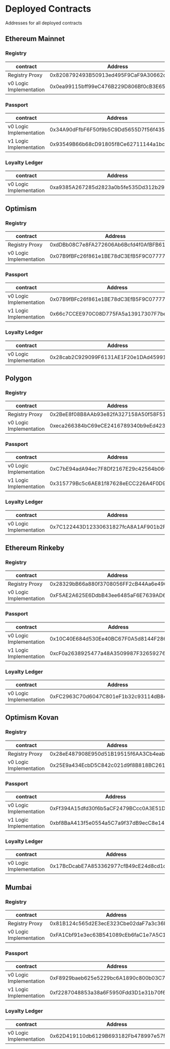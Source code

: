 # Deployed Contracts

Addresses for all deployed contracts

## Ethereum Mainnet

### Registry

| contract                | Address                                    |
| ----------------------- | ------------------------------------------ |
| Registry Proxy          | 0x8208792493B50913ed495F9CaF9A30662dEBBF57 |
| v0 Logic Implementation | 0x0ea99115bff99eC476B229D806Bf0cB3E6563Bcd |

### Passport

| contract                | Address                                    |
| ----------------------- | ------------------------------------------ |
| v0 Logic Implementation | 0x34A90dFfbF6F50f9b5C9Dd5655D7f56f435a440d |
| v1 Logic Implementation | 0x93549B66b68cD91805f8Ce62711144a1bcb0702A |

### Loyalty Ledger

| contract                | Address                                    |
| ----------------------- | ------------------------------------------ |
| v0 Logic Implementation | 0xa9385A267285d2823a0b5fe535Dd312b29ABAC4A |

## Optimism

### Registry

| contract                | Address                                    |
| ----------------------- | ------------------------------------------ |
| Registry Proxy          | 0xdDBb08C7e8FA272606Ab6Bcfd4f0AfBFB61739FE |
| v0 Logic Implementation | 0x07B9fBFc26f861e1BE78dC3EfB5F9C07777ab653 |

### Passport

| contract                | Address                                    |
| ----------------------- | ------------------------------------------ |
| v0 Logic Implementation | 0x07B9fBFc26f861e1BE78dC3EfB5F9C07777ab653 |
| v1 Logic Implementation | 0x66c7CCEE970C08D775FA5a13917307F7be7e9f9C |

### Loyalty Ledger

| contract                | Address                                    |
| ----------------------- | ------------------------------------------ |
| v0 Logic Implementation | 0x28cab2C929099F6131AE1F20e1DAd4599179114F |

## Polygon

### Registry

| contract                | Address                                    |
| ----------------------- | ------------------------------------------ |
| Registry Proxy          | 0x2BeE8f08B8AAb93e82fA327158A50f58F51b418A |
| v0 Logic Implementation | 0xeca266384bC69eCE2416789340b9eEd423392830 |

### Passport

| contract                | Address                                    |
| ----------------------- | ------------------------------------------ |
| v0 Logic Implementation | 0xC7bE94adA94ec7F8Df2167E29c42564b060F9F84 |
| v1 Logic Implementation | 0x315779Bc5c6AE81f87628eECC226A4F0D993d7AE |

### Loyalty Ledger

| contract                | Address                                    |
| ----------------------- | ------------------------------------------ |
| v0 Logic Implementation | 0x7C122443D12330631827fcA8A1AF901b2FDFc979 |

## Ethereum Rinkeby

### Registry

| contract                | Address                                    |
| ----------------------- | ------------------------------------------ |
| Registry Proxy          | 0x28329bB66a880f3708056FF2cB44Aa6e49642506 |
| v0 Logic Implementation | 0xF5AE2A625E6DdbB43ee6485aF6E7639AD67b1e64 |

### Passport

| contract                | Address                                    |
| ----------------------- | ------------------------------------------ |
| v0 Logic Implementation | 0x10C40E684d530Ee40BC67F0A5d8144F2865890D8 |
| v1 Logic Implementation | 0xcF0a2638925477a48A3509987F3265927609cF1F |

### Loyalty Ledger

| contract                | Address                                    |
| ----------------------- | ------------------------------------------ |
| v0 Logic Implementation | 0xFC2963C70d6047C801eF1b32c93114dB84d7d76c |

## Optimism Kovan

### Registry

| contract                | Address                                    |
| ----------------------- | ------------------------------------------ |
| Registry Proxy          | 0x28eE487908E950d51B19515f6AA3Cb4eab90fCEC |
| v0 Logic Implementation | 0x25E9a434EcbD5C842c021d9f8B818BC261b62b58 |

### Passport

| contract                | Address                                    |
| ----------------------- | ------------------------------------------ |
| v0 Logic Implementation | 0xFf394A15dfd30f6b5aCF2479BCcc0A3E51D818E4 |
| v1 Logic Implementation | 0xbf8BaA413f5e0554a5C7a9f37dB9ecC8e14EB1a9 |

### Loyalty Ledger

| contract                | Address                                    |
| ----------------------- | ------------------------------------------ |
| v0 Logic Implementation | 0x17BcDcabE7A853362977cfB49cE24d8cd1d1Cc94 |

## Mumbai

### Registry

| contract                | Address                                    |
| ----------------------- | ------------------------------------------ |
| Registry Proxy          | 0x81B124c565d2E3ecE323Cbe02daF7a3c36F846E5 |
| v0 Logic Implementation | 0xFA1Cbf91e3ec63B541089cEb6faC1e7A5C15DBF0 |

### Passport

| contract                | Address                                    |
| ----------------------- | ------------------------------------------ |
| v0 Logic Implementation | 0xF8929baeb625e5229bc6A1890c800b03C78c374E |
| v1 Logic Implementation | 0xf2287048853a38a6F5950Fdd3D1e31b70f6C6524 |

### Loyalty Ledger

| contract                | Address                                    |
| ----------------------- | ------------------------------------------ |
| v0 Logic Implementation | 0x62D419110db6129B693182Fb478997e57f6E7e6c |

